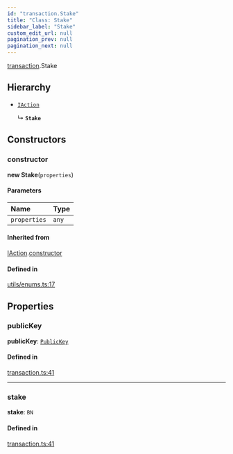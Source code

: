 ```yaml
---
id: "transaction.Stake"
title: "Class: Stake"
sidebar_label: "Stake"
custom_edit_url: null
pagination_prev: null
pagination_next: null
---
```


[transaction](../modules/transaction.md).Stake

## Hierarchy

- [`IAction`](transaction.IAction.md)

  ↳ **`Stake`**

## Constructors

### constructor

**new Stake**(`properties`)

#### Parameters

| Name | Type |
| :------ | :------ |
| `properties` | `any` |

#### Inherited from

[IAction](transaction.IAction.md).[constructor](transaction.IAction.md#constructor)

#### Defined in

[utils/enums.ts:17](https://github.com/maxhr/near--near-api-js/blob/57fed346/packages/near-api-js/src/utils/enums.ts#L17)

## Properties

### publicKey

 **publicKey**: [`PublicKey`](utils_key_pair.PublicKey.md)

#### Defined in

[transaction.ts:41](https://github.com/maxhr/near--near-api-js/blob/57fed346/packages/near-api-js/src/transaction.ts#L41)

___

### stake

 **stake**: `BN`

#### Defined in

[transaction.ts:41](https://github.com/maxhr/near--near-api-js/blob/57fed346/packages/near-api-js/src/transaction.ts#L41)
